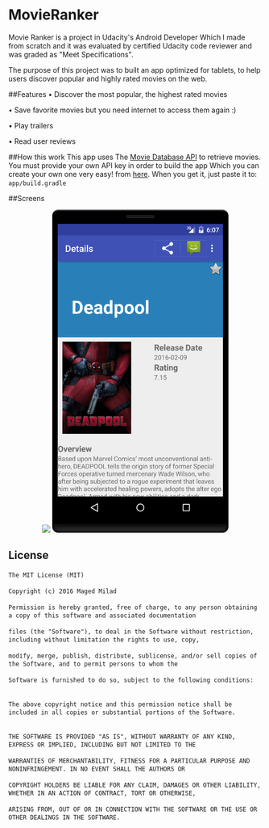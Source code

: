 # MovieRanker
Movie Ranker is a project in Udacity's Android Developer Which I made from scratch and it was evaluated by certified Udacity code reviewer and was graded as "Meet Specifications".

The purpose of this project was to built an app optimized for tablets, to help users discover popular and highly rated movies on the web. 

##Features
• Discover the most popular, the highest rated movies

• Save favorite movies but you need internet to access them again :)

• Play trailers

• Read user reviews


##How this work
This app uses The [Movie Database API](https://www.themoviedb.org/documentation/api) to retrieve movies. 
You must provide your own API key in order to build the app Which you can create your own one very easy! from [here](https://www.themoviedb.org/account/signup?language=en-EN).
When you get it, just paste it to:  `app/build.gradle` 

##Screens

<p align="center">
  <img src="https://github.com/MagedMilad/MovieRanker/blob/master/screens/screen1.png" width="350"/>
  <img src="https://github.com/MagedMilad/MovieRanker/blob/master/screens/screen2.png" width="350"/>
</p>

## License

```
The MIT License (MIT)

Copyright (c) 2016 Maged Milad

Permission is hereby granted, free of charge, to any person obtaining a copy of this software and associated documentation

files (the "Software"), to deal in the Software without restriction, including without limitation the rights to use, copy,

modify, merge, publish, distribute, sublicense, and/or sell copies of the Software, and to permit persons to whom the

Software is furnished to do so, subject to the following conditions:


The above copyright notice and this permission notice shall be included in all copies or substantial portions of the Software.


THE SOFTWARE IS PROVIDED "AS IS", WITHOUT WARRANTY OF ANY KIND, EXPRESS OR IMPLIED, INCLUDING BUT NOT LIMITED TO THE

WARRANTIES OF MERCHANTABILITY, FITNESS FOR A PARTICULAR PURPOSE AND NONINFRINGEMENT. IN NO EVENT SHALL THE AUTHORS OR

COPYRIGHT HOLDERS BE LIABLE FOR ANY CLAIM, DAMAGES OR OTHER LIABILITY, WHETHER IN AN ACTION OF CONTRACT, TORT OR OTHERWISE,

ARISING FROM, OUT OF OR IN CONNECTION WITH THE SOFTWARE OR THE USE OR OTHER DEALINGS IN THE SOFTWARE.

```
